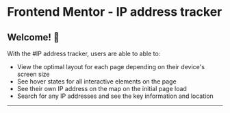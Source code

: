 # Frontend Mentor - IP address tracker


## Welcome! 👋

With the #IP address tracker, users are able to able to:

- View the optimal layout for each page depending on their device's screen size
- See hover states for all interactive elements on the page
- See their own IP address on the map on the initial page load
- Search for any IP addresses and see the key information and location

---


